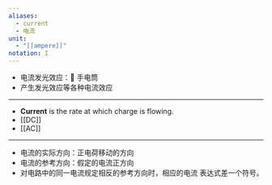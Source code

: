 ```yaml
---
aliases:
  - current
  - 电流
unit:
  - "[[ampere]]"
notation: I
---
```

- 电流发光效应：🔦 手电筒
- 产生发光效应等各种电流效应

---

- **Current** is the rate at which charge is flowing.
- [[DC]]
- [[AC]]

---

- 电流的实际方向：正电荷移动的方向
- 电流的参考方向：假定的电流正方向
- 对电路中的同一电流规定相反的参考方向时，相应的电流 表达式差一个符号。